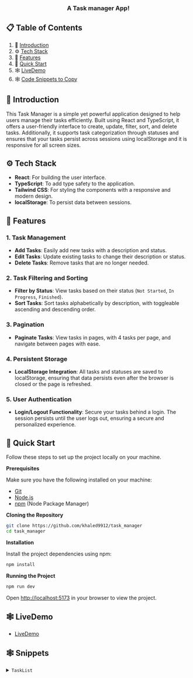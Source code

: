   <h3 align="center">A Task manager App!</h3>

## 📋 <a name="table">Table of Contents</a>

1. 🤖 [Introduction](#introduction)
2. ⚙️ [Tech Stack](#tech-stack)
3. 🔋 [Features](#features)
4. 🤸 [Quick Start](#quick-start)
5. 🕸️ [LiveDemo](#LiveDemo)
6. 🕸️ [Code Snippets to Copy](#snippets)

## <a name="introduction">🤖 Introduction</a>

This Task Manager is a simple yet powerful application designed to help users manage their tasks efficiently. Built using React and TypeScript, it offers a user-friendly interface to create, update, filter, sort, and delete tasks. Additionally, it supports task categorization through statuses and ensures that your tasks persist across sessions using localStorage and it is responsive for all screen sizes.

## <a name="tech-stack">⚙️ Tech Stack</a>

- **React**: For building the user interface.
- **TypeScript**: To add type safety to the application.
- **Tailwind CSS**: For styling the components with a responsive and modern design.
- **localStorage**: To persist data between sessions.

## <a name="features">🔋 Features</a>

### 1. **Task Management**

- **Add Tasks**: Easily add new tasks with a description and status.
- **Edit Tasks**: Update existing tasks to change their description or status.
- **Delete Tasks**: Remove tasks that are no longer needed.

### 2. **Task Filtering and Sorting**

- **Filter by Status**: View tasks based on their status (`Not Started`, `In Progress`, `Finished`).
- **Sort Tasks**: Sort tasks alphabetically by description, with toggleable ascending and descending order.

### 3. **Pagination**

- **Paginate Tasks**: View tasks in pages, with 4 tasks per page, and navigate between pages with ease.

### 4. **Persistent Storage**

- **LocalStorage Integration**: All tasks and statuses are saved to localStorage, ensuring that data persists even after the browser is closed or the page is refreshed.

### 5. **User Authentication**

- **Login/Logout Functionality**: Secure your tasks behind a login. The session persists until the user logs out, ensuring a secure and personalized experience.

## <a name="quick-start">🤸 Quick Start</a>

Follow these steps to set up the project locally on your machine.

**Prerequisites**

Make sure you have the following installed on your machine:

- [Git](https://git-scm.com/)
- [Node.js](https://nodejs.org/en)
- [npm](https://www.npmjs.com/) (Node Package Manager)

**Cloning the Repository**

```bash
git clone https://github.com/khaled9912/task_manager
cd task_manager
```

**Installation**

Install the project dependencies using npm:

```bash
npm install
```

**Running the Project**

```bash
npm run dev
```

Open [http://localhost:5173](http://localhost:5173) in your browser to view the project.

## <a name="LiveDemo">🕸️ LiveDemo</a>

- [LiveDemo](https://t-managment.netlify.app/)

## <a name="snippets">🕸️ Snippets</a>

<details>
<summary><code>TaskList</code></summary>

```typescript
import React, { useState, useEffect } from 'react';
import Task from './Task';

interface TaskType {
  id: number;
  description: string;
  status: string;
}

const TaskList: React.FC = () => {
  const [tasks, setTasks] = useState<TaskType[]>([]);
  const [newTaskDescription, setNewTaskDescription] = useState<string>('');
  const [selectedStatus, setSelectedStatus] = useState<string>('Not Started');
  const [statuses, setStatuses] = useState<string[]>([
    'Not Started',
    'In Progress',
    'Finished',
  ]);
  const [editTaskId, setEditTaskId] = useState<number | null>(null);
  const [filter, setFilter] = useState<string>('All');
  const [sortOrder, setSortOrder] = useState<'asc' | 'desc'>('asc');
  const [currentPage, setCurrentPage] = useState<number>(1);
  const tasksPerPage = 4;

  // Load tasks and statuses from localStorage on mount
  useEffect(() => {
    const cachedTasks = localStorage.getItem('tasks');
    const cachedStatuses = localStorage.getItem('statuses');

    if (cachedTasks) {
      setTasks(JSON.parse(cachedTasks));
    }
    if (cachedStatuses) {
      setStatuses(JSON.parse(cachedStatuses));
    }
  }, []);

  // Add a new task
  const handleAddTask = () => {
    if (newTaskDescription.trim() === '' || selectedStatus.trim() === '')
      return;

    const newTask = {
      id: Date.now(),
      description: newTaskDescription,
      status: selectedStatus,
    };
    const updatedTasks = [...tasks, newTask];
    setTasks(updatedTasks);
    localStorage.setItem('tasks', JSON.stringify(updatedTasks)); // Save to local storage
    setNewTaskDescription('');
    setSelectedStatus('Not Started');
  };

  // Edit a task
  const handleEditTask = (id: number) => {
    const taskToEdit = tasks.find((task) => task.id === id);
    if (taskToEdit) {
      setNewTaskDescription(taskToEdit.description);
      setSelectedStatus(taskToEdit.status);
      setEditTaskId(id);
    }
  };

  // Update a task
  const handleUpdateTask = () => {
    if (
      editTaskId &&
      newTaskDescription.trim() !== '' &&
      selectedStatus.trim() !== ''
    ) {
      const updatedTasks = tasks.map((task) =>
        task.id === editTaskId
          ? {
              ...task,
              description: newTaskDescription,
              status: selectedStatus,
            }
          : task
      );
      setTasks(updatedTasks);
      localStorage.setItem('tasks', JSON.stringify(updatedTasks)); // Save to local storage
      setNewTaskDescription('');
      setSelectedStatus('Not Started');
      setEditTaskId(null);
    }
  };

  // Delete a task
  const handleDeleteTask = (id: number) => {
    const updatedTasks = tasks.filter((task) => task.id !== id);
    setTasks(updatedTasks);
    localStorage.setItem('tasks', JSON.stringify(updatedTasks)); // Save to local storage
  };

  // Sort tasks
  const handleSort = () => {
    const sortedTasks = [...tasks].sort((a, b) => {
      const compare = a.description.localeCompare(b.description);
      return sortOrder === 'asc' ? compare : -compare;
    });
    setTasks(sortedTasks);
    setSortOrder(sortOrder === 'asc' ? 'desc' : 'asc');
  };

  // Filter tasks based on the selected filter
  const filteredTasks =
    filter === 'All' ? tasks : tasks.filter((task) => task.status === filter);

  // Paginate filtered tasks
  const paginatedTasks = filteredTasks.slice(
    (currentPage - 1) * tasksPerPage,
    currentPage * tasksPerPage
  );

  const totalPages = Math.ceil(filteredTasks.length / tasksPerPage);

  return (
    <div className="container mx-auto p-4">
      <div className="mb-4">
        <input
          type="text"
          value={newTaskDescription}
          onChange={(e) => setNewTaskDescription(e.target.value)}
          className="p-2 border rounded w-full mb-2"
          placeholder="Task Description"
        />
        <select
          value={selectedStatus}
          onChange={(e) => setSelectedStatus(e.target.value)}
          className="p-2 border rounded w-full mb-2"
        >
          {statuses.map((status) => (
            <option key={status} value={status}>
              {status}
            </option>
          ))}
        </select>
        <button
          onClick={editTaskId ? handleUpdateTask : handleAddTask}
          className="w-full p-2 bg-blue-500 text-white rounded"
        >
          {editTaskId ? 'Update Task' : 'Add Task'}
        </button>
      </div>

      <div className="flex justify-between mb-4">
        <select
          value={filter}
          onChange={(e) => setFilter(e.target.value)}
          className="p-2 border rounded"
        >
          <option value="All">All</option>
          {statuses.map((status) => (
            <option key={status} value={status}>
              {status}
            </option>
          ))}
        </select>

        <button onClick={handleSort} className="p-2 bg-gray-200 rounded">
          Sort {sortOrder === 'asc' ? '↓' : '↑'}
        </button>
      </div>

      <div className="grid grid-cols-1 md:grid-cols-2 gap-4">
        {paginatedTasks.map((task) => (
          <Task
            key={task.id}
            task={task}
            onEdit={handleEditTask}
            onDelete={handleDeleteTask}
          />
        ))}
      </div>

      {totalPages > 1 && (
        <div className="flex justify-center mt-4">
          <button
            onClick={() => setCurrentPage((prev) => Math.max(prev - 1, 1))}
            className="p-2 bg-gray-200 rounded mx-2"
            disabled={currentPage === 1}
          >
            Previous
          </button>
          <span>
            Page {currentPage} of {totalPages}
          </span>
          <button
            onClick={() =>
              setCurrentPage((prev) => Math.min(prev + 1, totalPages))
            }
            className="p-2 bg-gray-200 rounded mx-2"
            disabled={currentPage === totalPages}
          >
            Next
          </button>
        </div>
      )}
    </div>
  );
};

export default TaskList;
```

</details>
